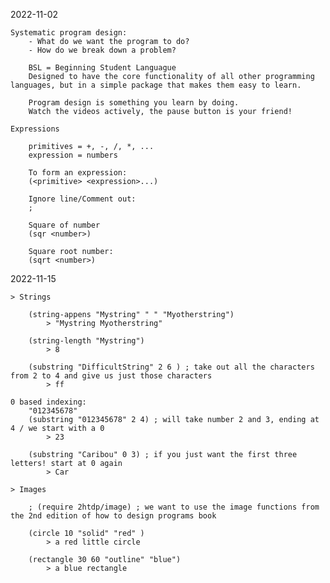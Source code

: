 2022-11-02

    Systematic program design:
        - What do we want the program to do?
        - How do we break down a problem?
    
        BSL = Beginning Student Languague
        Designed to have the core functionality of all other programming languages, but in a simple package that makes them easy to learn.

        Program design is something you learn by doing.
        Watch the videos actively, the pause button is your friend!

    Expressions

        primitives = +, -, /, *, ...
        expression = numbers

        To form an expression:
        (<primitive> <expression>...)

        Ignore line/Comment out:
        ;

        Square of number
        (sqr <number>)

        Square root number:
        (sqrt <number>)

2022-11-15

    > Strings

        (string-appens "Mystring" " " "Myotherstring")
            > "Mystring Myotherstring"
        
        (string-length "Mystring")
            > 8
        
        (substring "DifficultString" 2 6 ) ; take out all the characters from 2 to 4 and give us just those characters
            > ff

    0 based indexing:
        "012345678"
        (substring "012345678" 2 4) ; will take number 2 and 3, ending at 4 / we start with a 0
            > 23
        
        (substring "Caribou" 0 3) ; if you just want the first three letters! start at 0 again
            > Car
        
    > Images

        ; (require 2htdp/image) ; we want to use the image functions from the 2nd edition of how to design programs book

        (circle 10 "solid" "red" )
            > a red little circle

        (rectangle 30 60 "outline" "blue")
            > a blue rectangle



